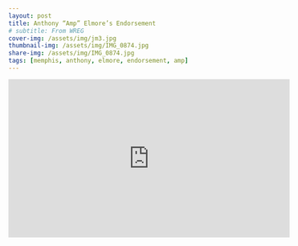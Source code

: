 ```yaml
---
layout: post
title: Anthony “Amp” Elmore’s Endorsement
# subtitle: From WREG
cover-img: /assets/img/jm3.jpg
thumbnail-img: /assets/img/IMG_0874.jpg
share-img: /assets/img/IMG_0874.jpg
tags: [memphis, anthony, elmore, endorsement, amp]
---
```


<iframe width="560" height="315" src="https://www.youtube.com/embed/WhkT3XBcFA4" title="YouTube video player" frameborder="0" allow="accelerometer; autoplay; clipboard-write; encrypted-media; gyroscope; picture-in-picture; web-share" allowfullscreen></iframe>